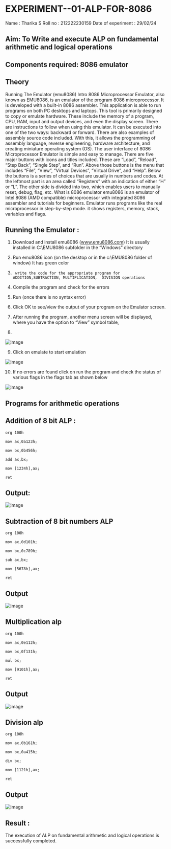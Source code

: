 # EXPERIMENT--01-ALP-FOR-8086
Name : Tharika S
Roll no : 212222230159
Date of experiment : 29/02/24





## Aim: To Write and execute ALP on fundamental arithmetic and logical operations
## Components required: 8086  emulator 
## Theory 
Running The Emulator (emu8086) Intro 8086 Microprocessor Emulator, also known as EMU8086, is an emulator of the program 8086 microprocessor. It is developed with a built-in 8086 assembler. This application is able to run programs on both PC desktops and laptops. This tool is primarily designed to copy or emulate hardware. These include the memory of a program, CPU, RAM, input and output devices, and even the display screen. There are instructions to follow when using this emulator. It can be executed into one of the two ways: backward or forward. There are also examples of assembly source code included. With this, it allows the programming of assembly language, reverse engineering, hardware architecture, and creating miniature operating system (OS). The user interface of 8086 Microprocessor Emulator is simple and easy to manage. There are five major buttons with icons and titles included. These are “Load”, “Reload”, “Step Back”, “Single Step”, and “Run”. Above those buttons is the menu that includes “File”, “View”, “Virtual Devices”, “Virtual Drive”, and “Help”. Below the buttons is a series of choices that are usually in numbers and codes. At the leftmost part is an area called “Registers” with an indication of either “H” or “L”. The other side is divided into two, which enables users to manually reset, debug, flag, etc. What is 8086 emulator emu8086 is an emulator of Intel 8086 (AMD compatible) microprocessor with integrated 8086 assembler and tutorials for beginners. Emulator runs programs like the real microprocessor in step-by-step mode. it shows registers, memory, stack, variables and flags.


 ## Running the Emulator :
1.	Download and install emu8086 (www.emu8086.com) It is usually installed in C:\EMU8086 subfolder in the “Windows” directory
2.	  Run  emu8086 icon (on the desktop or in the c:\EMU8086 folder of window) It has green color 
 
 
3.		write the code for the appropriate program for ADDITION,SUBTRACTION, MULTIPLICATION,  DIVISION operations 

4.	 Compile the program and check for the errors 
5.	Run (once there is no syntax error) 

6.	Click OK to see/view the output of your program on the Emulator screen. 


7.	After running the program, another menu screen will be displayed, where you have the option to “View” symbol table,
8.	 


![image](https://user-images.githubusercontent.com/36288975/189273263-d65baae9-4b8f-4723-afb3-c0ffa4052b04.png)











9.	Click on emulate to start emulation 








![image](https://user-images.githubusercontent.com/36288975/189273273-9bb36ec1-e2e8-4892-8d35-37707332bfdc.png)








10.	If no errors are found click on run the program and check the status of various flags in the flags tab as shown below 






![image](https://user-images.githubusercontent.com/36288975/189273277-113a2a33-4a40-4ff8-95a5-ecd3a1f504fe.png)







## Programs for arithmetic  operations
## Addition of 8 bit ALP :
```
org 100h

mov ax,0a123h;

mov bx,0b456h;

add ax,bx;

mov [1234h],ax;

ret
```
## Output:
![image](https://github.com/tharikasankar/EXPERIMENT--01-ALP-FOR-8086/assets/119475507/813270b7-f7bb-4964-a8c8-35f981004b5a)

## Subtraction   of 8 bit numbers  ALP 
 ```
org 100h

mov ax,0d101h;

mov bx,0c789h;

sub ax,bx;

mov [5678h],ax;

ret
```
## Output 
![image](https://github.com/tharikasankar/EXPERIMENT--01-ALP-FOR-8086/assets/119475507/bdcc878b-31fa-4947-b090-b95a79af8954)

## Multiplication alp 
```
org 100h

mov ax,0e112h;

mov bx,0f131h;

mul bx;

mov [9101h],ax;

ret
```
 ## Output  
![image](https://github.com/tharikasankar/EXPERIMENT--01-ALP-FOR-8086/assets/119475507/aa74b452-f073-40cc-87a8-71f7da9273d1)

## Division alp 
```
org 100h

mov ax,0b161h;

mov bx,0a415h;

div bx;

mov [1121h],ax;

ret
```
## Output  
![image](https://github.com/tharikasankar/EXPERIMENT--01-ALP-FOR-8086/assets/119475507/f80a7b34-7b21-4ffb-a13d-0da30e68af36)
## Result :
The execution of ALP on fundamental arithmetic and logical operations is successfully completed. 








